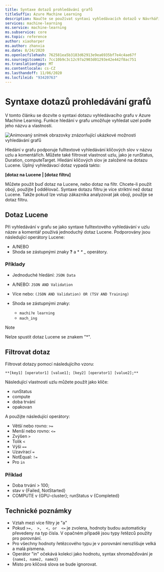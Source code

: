 ```yaml
---
title: Syntaxe dotazů prohledávání grafů
titleSuffix: Azure Machine Learning
description: Naučte se používat syntaxi vyhledávacích dotazů v Návrháři Azure Machine Learning k hledání uzlů v v grafu kanálu.
services: machine-learning
ms.service: machine-learning
ms.subservice: core
ms.topic: reference
author: xiaoharper
ms.author: zhanxia
ms.date: 8/24/2020
ms.openlocfilehash: 762581ea5b3183d62913e9ea6935bf7e4c4ae67f
ms.sourcegitcommit: 7cc10b9c3c12c97a2903d01293e42e442f8ac751
ms.translationtype: MT
ms.contentlocale: cs-CZ
ms.lasthandoff: 11/06/2020
ms.locfileid: "93420763"
---
```

# <a name="graph-search-query-syntax"></a>Syntaxe dotazů prohledávání grafů

V tomto článku se dozvíte o syntaxi dotazu vyhledávacího grafu v Azure Machine Learning. Funkce hledání v grafu umožňuje vyhledat uzel podle jeho názvu a vlastností. 

 ![Animovaný snímek obrazovky znázorňující ukázkové možnosti vyhledávání grafů](media/search/graph-search.gif)

Hledání v grafu podporuje fulltextové vyhledávání klíčových slov v názvu uzlu a komentářích. Můžete také filtrovat vlastnost uzlu, jako je runStatus, Duration, computeTarget. Hledání klíčových slov je založené na dotazu Lucene. Úplný vyhledávací dotaz vypadá takto:  

**[dotaz na Lucene | [dotaz filtru]** 

Můžete použít buď dotaz na Lucene, nebo dotaz na filtr. Chcete-li použít obojí, použijte **|** oddělovač. Syntaxe dotazu filtru je více striktní než dotaz Lucene. Takže pokud lze vstup zákazníka analyzovat jak obojí, použije se dotaz filtru.

 

## <a name="lucene-query"></a>Dotaz Lucene

Při vyhledávání v grafu se jako syntaxe fulltextového vyhledávání v uzlu název a komentář používá jednoduchý dotaz Lucene. Podporovány jsou následující operátory Lucene:

 
- A/NEBO
- Shoda se zástupnými znaky **?** a * *\** _ operátory.

### <a name="examples"></a>Příklady

- Jednoduché hledání: `JSON Data`

- A/NEBO: `JSON AND Validation`

- Více nebo: `(JSON AND Validation) OR (TSV AND Training)`

 
- Shoda se zástupnými znaky: 
    - `machi?e learning`
    - `mach_ing`
 
>[!NOTE]
> Nelze spustit dotaz Lucene se znakem "*".

##  <a name="filter-query"></a>Filtrovat dotaz

 
Filtrovat dotazy pomocí následujícího vzoru:
 
`**[key1] [operator1] [value1]; [key2] [operator1] [value2];**`

 
Následující vlastnosti uzlu můžete použít jako klíče:

- runStatus
- compute
- doba trvání
- opakovan

A použijte následující operátory:

- Větší nebo rovno: `>=`
- Menší nebo rovno: `<=`
- Zvýšen `>`
- Tolik `<`
- Výši `==`
- Uzavírací `=`
- NotEqual: `!=`
- Pro `in`

 
 

### <a name="example"></a>Příklad

- Doba trvání > 100;
- stav v {Failed, NotStarted}
- COMPUTE v {GPU-cluster}; runStatus v {Completed}

## <a name="technical-notes"></a>Technické poznámky

- Vztah mezi více filtry je "a"
- Pokud `>=,  >,  <, or  <=` je zvolena, hodnoty budou automaticky převedeny na typ čísla. V opačném případě jsou typy řetězců použity pro porovnání.
- Pro všechny hodnoty řetězcového typu je v porovnání nerozlišuje velká a malá písmena.
- Operátor "in" očekává kolekci jako hodnotu, syntax shromažďování je `{name1, name2, name3}`
- Místo pro klíčová slova se bude ignorovat.